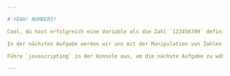 ```yaml
---

# YEAH! NUMBERS!

Cool, du hast erfolgreich eine Variable als die Zahl `123456789` definiert.

In der nächsten Aufgabe werden wir uns mit der Manipulation von Zahlen beschäftigen.

Führe `javascripting` in der Konsole aus, um die nächste Aufgabe zu wählen.

---
```

